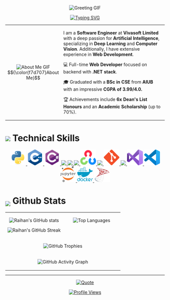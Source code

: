 <p align="center">
  <img src="https://github.com/user-attachments/assets/24b641f1-a7bc-44e2-944f-41872409ecac"  alt="Greeting GIF" width="600px">
</p>

<p align="center">
  <a href="https://git.io/typing-svg">
    <img src="https://readme-typing-svg.demolab.com?font=Fira+Code&pause=1000&color=f7d707&center=true&vCenter=true&random=false&width=600&lines=Software+Engineer+%7C+AI+Enthusiast;Interested+In+Machine+Learning,;Deep+Learning+and+Computer+Vision.;Continuously+Expanding+My+Knowledge!!!;Building+Innovative+Solutions!" alt="Typing SVG" />
  </a>
</p>

<table>
  <tr>
    <td width="20%">
      <p align="center">
        <img src="https://github.com/7oSkaaa/7oSkaaa/blob/main/Images/about_me.gif?raw=true" alt="About Me GIF" width="180px">
<!--         <b>About Me:</b> -->
        $${\color{f7d707}About Me}$$
      </p>
    </td>
    <td width="80%">
      <p align="left">
        <p>
          I am a <strong>Software Engineer</strong> at <strong>Vivasoft Limited</strong> with a deep passion for <strong>Artificial Intelligence</strong>, specializing in <strong>Deep Learning</strong> and <strong>Computer Vision</strong>. Additionally, I have extensive experience in <strong>Web Development</strong>.
        </p>
        <p>💻 Full-time <strong>Web Developer</strong> focused on backend with <strong>.NET stack</strong>.</p>
        <p>🎓 Graduated with a <strong>BSc in CSE</strong> from <strong>AIUB</strong> with an impressive <strong>CGPA of 3.99/4.0.</strong></p>
        <p>🏆 Achievements include <strong>6x Dean's List Honours</strong> and an <strong>Academic Scholarship</strong> (up to 70%).</p>
      </p>
    </td>
  </tr>
</table>

# <img src="https://media2.giphy.com/media/QssGEmpkyEOhBCb7e1/giphy.gif?cid=ecf05e47a0n3gi1bfqntqmob8g9aid1oyj2wr3ds3mg700bl&rid=giphy.gif" width ="4%"> Technical Skills

<p align="center">
  <a href="https://www.python.org/" target="_blank" rel="noreferrer">
    <img src="https://raw.githubusercontent.com/devicons/devicon/master/icons/python/python-original.svg" alt="Python" width="50" height="50"/>
  </a>
  <a href="https://www.w3schools.com/cpp//" target="_blank" rel="noreferrer">
    <img src="https://raw.githubusercontent.com/devicons/devicon/master/icons/cplusplus/cplusplus-original.svg" alt="C++" width="50" height="50"/>
  </a>
  <a href="https://learn.microsoft.com/en-us/dotnet/csharp/tour-of-csharp//" target="_blank" rel="noreferrer">
    <img src="https://raw.githubusercontent.com/devicons/devicon/master/icons/csharp/csharp-original.svg" alt="C#" width="50" height="50"/>
  </a>
  <a href="https://dotnet.microsoft.com/" target="_blank" rel="noreferrer">
    <img src="https://deviconapi.vercel.app/dotnet?version=plain-wordmark&size=50"/>
  </a>
  <a href="https://www.tensorflow.org/" target="_blank" rel="noreferrer">
    <img src="https://deviconapi.vercel.app/tensorflow?version=original&size=50"/>
  </a>
  <a href="https://pytorch.org/" target="_blank" rel="noreferrer">
    <img src="https://deviconapi.vercel.app/pytorch?version=original&size=50"/>
  </a>
  <a href="https://opencv.org/" target="_blank" rel="noreferrer">
    <img src="https://raw.githubusercontent.com/devicons/devicon/master/icons/opencv/opencv-original.svg" alt="OpenCV" width="50" height="50"/>
  </a>
  <a href="https://www.anaconda.com/" target="_blank" rel="noreferrer">
    <img src="https://deviconapi.vercel.app/anaconda?version=original&size=50"/>
  </a>
  <a href="https://git-scm.com/" target="_blank" rel="noreferrer">
    <img src="https://raw.githubusercontent.com/devicons/devicon/master/icons/git/git-original.svg" alt="Git" width="50" height="50"/>
  </a>
  <a href="https://github.com/" target="_blank" rel="noreferrer">
    <img src="https://deviconapi.vercel.app/github?theme=dark&size=50"/>
  </a>
  <a href="https://visualstudio.microsoft.com/" target="_blank" rel="noreferrer">
    <img src="https://raw.githubusercontent.com/devicons/devicon/master/icons/visualstudio/visualstudio-original.svg" alt="Visual Studio" width="50" height="50"/>
  </a>
  <a href="https://code.visualstudio.com/" target="_blank" rel="noreferrer">
    <img src="https://raw.githubusercontent.com/devicons/devicon/master/icons/vscode/vscode-original.svg" alt="VS Code" width="50" height="50"/>
  </a>
  <a href="https://jupyter.org/" target="_blank" rel="noreferrer">
    <img src="https://raw.githubusercontent.com/devicons/devicon/master/icons/jupyter/jupyter-original-wordmark.svg" alt="Jupyter" width="50" height="50"/>
  </a>
  <a href="https://www.docker.com/" target="_blank" rel="noreferrer">
    <img src="https://raw.githubusercontent.com/devicons/devicon/master/icons/docker/docker-plain-wordmark.svg" alt="Docker" width="50" height="50"/>
  </a>
  <a href="https://www.microsoft.com/en-us/sql-server/sql-server-downloads/" target="_blank" rel="noreferrer">
    <img src="https://raw.githubusercontent.com/devicons/devicon/master/icons/microsoftsqlserver/microsoftsqlserver-original.svg" alt="Microsoft SQL Server" width="50" height="50"/>
  </a>
</p>

# <img src="https://media1.giphy.com/media/v1.Y2lkPTc5MGI3NjExYzFhYzJkMmQ2MWQ3ZGY3MDhjZTE3MDI2Mzk3NzE1OWQyZTRlMmYwMCZjdD1z/iY8CRBdQXODJSCERIr/giphy.gif" width=6% valign="bottom"> Github Stats

<div align="center">
<table style="border-collapse: collapse; width: 100%;">
  <tr>
    <td style="width: 50%; vertical-align: top;">
      <p align="center">
        <img src="https://github-readme-stats.vercel.app/api?username=Raihan4520&show_icons=true&theme=ayu-mirage&rank_icon=github&hide_border=true" alt="Raihan's GitHub stats" width="100%" />
      </p>
      <p align="center">
        <img src="https://github-readme-streak-stats.herokuapp.com/?user=Raihan4520&theme=ayu-mirage&hide_border=true" alt="Raihan's GitHub Streak" width="100%" />
      </p>
    </td>
    <td style="width: 50%; vertical-align: top;">
      <p align="center">
        <img src="https://github-readme-stats.vercel.app/api/top-langs/?username=Raihan4520&theme=ayu-mirage&hide_border=true&langs_count=8" alt="Top Languages" width="100%" />
      </p>
    </td>
  </tr>
  <tr>
    <td colspan="2" style="width: 100%; vertical-align: top;">
      <p align="center">
        <img src="https://github-profile-trophy.vercel.app/?username=Raihan4520&theme=onedark&margin-w=5&no-frame=true&row=1&column=6" alt="GitHub Trophies" width="100%" />
      </p>
    </td>
  </tr>
  <tr>
    <td colspan="2" style="width: 100%; vertical-align: top;">
      <p align="center">
        <img src="https://github-readme-activity-graph.vercel.app/graph?username=Raihan4520&bg_color=1f2430&color=ffcc66&line=ffcc66&point=73d0ff&area=true&hide_border=true" alt="GitHub Activity Graph" width="100%" />
      </p>
    </td>
  </tr>
</table>
</div>

---

<p align = "center">
	<a href="https://github.com/piyushsuthar/github-readme-quotes"> <img alt = "Quote" src="https://quotes-github-readme.vercel.app/api?type=horizontal&theme=nord&animation=grow_out_in&quoteCategory=programming">
</p>

<p align="center">
  <img src="https://komarev.com/ghpvc/?username=Raihan4520&style=for-the-badge&color=fab002" alt="Profile Views" />
</p>
